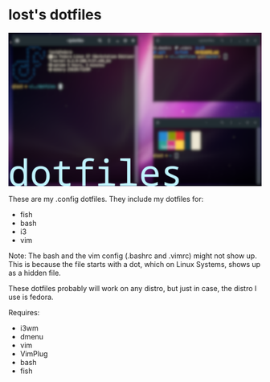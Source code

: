 # lost's dotfiles

![Screenshot](screenshot.png)

These are my .config dotfiles. They include my dotfiles for:
- fish
- bash
- i3
- vim

Note: The bash and the vim config (.bashrc and .vimrc) might not show up. This is because the file starts with a dot, which on Linux Systems, shows up as a hidden file.

These dotfiles probably will work on any distro, but just in case, the distro I use is fedora.

Requires:
- i3wm
- dmenu
- vim
- VimPlug
- bash
- fish


